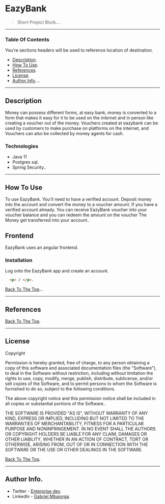 # EazyBank 
> Short Project Blurb....
---
### Table Of Contents
You're sections headers will be used to reference location of destination.
- [Description](#description).
- [How To Use](#how-to-use).
- [References](#refrences).
- [License](#license).
- [Author Info](#author-info)....
---
## Description
Money can possess different forms, at easy bank, money is converted to a form that makes it easy for it to be used on the internet and in person
like creating a voucher out of the money. Vouchers created at eazybank can be used by customers to make purchase on platforms on the internet, and
Vouchers can also be collected by money agents for cash.

### Technologies 
- Java 11
- Postgres sql.
- Spring Security..

---
## How To Use

To use EazyBank. You'll need to have a verified account. Deposit money into the account and convert the money to a voucher amount. 
If you have a verified account already. You can receive EazyBank voucher into your voucher balance and you can redeem the amount on the voucher
The Money get transferred into your account..

## Frontend
EazyBank uses an angular frontend.

### Installation
Log onto the EazyBank app and create an account.


```html
  <p> / </p>.
```
[Back To The Top](#project-name)...

---

## References
[Back To The Top](#project-name).

---
## License

Copyright <YEAR> <COPYRIGHT HOLDER>

Permission is hereby granted, free of charge, to any person obtaining a copy of this software and associated documentation files (the "Software"),
to deal in the Software without restriction, including without limitation the rights to use, copy, modify, merge, publish, distribute, sublicense,
and/or sell copies of the Software, and to permit persons to whom the Software is furnished to do so, subject to the following conditions.

The above copyright notice and this permission notice shall be included in all copies or substantial portions of the Software..
  
THE SOFTWARE IS PROVIDED "AS IS", WITHOUT WARRANTY OF ANY KIND, EXPRESS OR IMPLIED, INCLUDING BUT NOT LIMITED TO THE WARRANTIES OF MERCHANTABILITY,
FITNESS FOR A PARTICULAR PURPOSE AND NONINFRINGEMENT. IN NO EVENT SHALL THE AUTHORS OR COPYRIGHT HOLDERS BE LIABLE FOR ANY CLAIM, DAMAGES OR OTHER
LIABILITY, WHETHER IN AN ACTION OF CONTRACT, TORT OR OTHERWISE, ARISING FROM, OUT OF OR IN CONNECTION WITH THE SOFTWARE OR THE USE OR OTHER DEALINGS
IN THE SOFTWARE.
  
  
[Back To The Top](#project-name).
  
---
## Author Info.
  - Twitter - [Enterprise dev](https://twitter.com/duver_sdl).
  - LinkedIn - [Gabriel Mbaiorga](https://wwww.linkedin.com/in/gabriel-mbaiorga).
